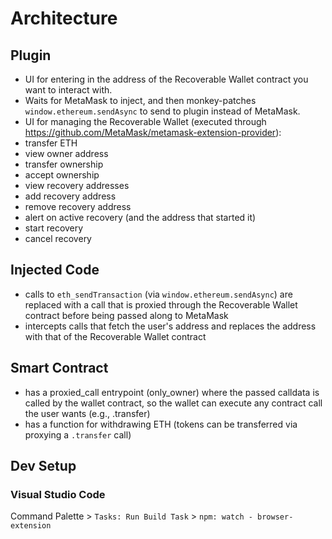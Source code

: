 # Architecture

## Plugin
* UI for entering in the address of the Recoverable Wallet contract you want to interact with.
* Waits for MetaMask to inject, and then monkey-patches `window.ethereum.sendAsync` to send to plugin instead of MetaMask.
* UI for managing the Recoverable Wallet (executed through https://github.com/MetaMask/metamask-extension-provider):
 * transfer ETH
 * view owner address
 * transfer ownership
 * accept ownership
 * view recovery addresses
 * add recovery address
 * remove recovery address
 * alert on active recovery (and the address that started it)
 * start recovery
 * cancel recovery

## Injected Code
* calls to `eth_sendTransaction` (via `window.ethereum.sendAsync`) are replaced with a call that is proxied through the Recoverable Wallet contract before being passed along to MetaMask
* intercepts calls that fetch the user's address and replaces the address with that of the Recoverable Wallet contract

## Smart Contract
* has a proxied_call entrypoint (only_owner) where the passed calldata is called by the wallet contract, so the wallet can execute any contract call the user wants (e.g., .transfer)
* has a function for withdrawing ETH (tokens can be transferred via proxying a `.transfer` call)


## Dev Setup
### Visual Studio Code
Command Palette > `Tasks: Run Build Task` > `npm: watch - browser-extension`
